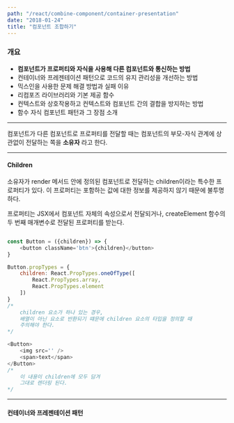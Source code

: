 ```yaml
---
path: "/react/combine-component/container-presentation"
date: "2018-01-24"
title: "컴포넌트 조합하기"
---
```


### 개요
- **컴포넌트가 프로퍼티와 자식을 사용해 다른 컴포넌트와 통신하는 방법**
- 컨테이너와 프레젠테이션 패턴으로 코드의 유지 관리성을 개선하는 방법
- 믹스인을 사용한 문제 해결 방법과 실패 이유
- 리컴포즈 라이브러리와 기본 제공 함수
- 컨텍스트와 상호작용하고 컨텍스트와 컴포넌트 간의 결합을 방지하는 방법
- 함수 자식 컴포넌트 패턴과 그 장점 소개

---

컴포넌트가 다른 컴포넌트로 프로퍼티를 전달할 때는 컴포넌트의 부모-자식 관계에 상관없이
전달하는 쪽을 **소유자** 라고 한다.

---

#### Children

소유자가 render 메서드 안에 정의된 컴포넌트로 전달하는 children이라는 특수한 프로퍼티가 있다.
이 프로퍼티는 포함하는 값에 대한 정보를 제공하지 않기 때문에 불투명하다.

프로퍼티는 JSX에서 컴포넌트 자체의 속성으로서 전달되거나, createElement 함수의 두 번째 매개변수로
전달된 프로퍼티를 받는다.

```javascript

const Button = ({children}) => {
    <button className='btn'>{children}</button>
}

Button.propTypes = {
    children: React.PropTypes.oneOfType([
        React.PropTypes.array,
        React.PropTypes.element
    ])
}
/*
    children 요소가 하나 있는 경우,
    배열이 아닌 요소로 반환되기 떄문에 children 요소의 타입을 정의할 때
    주의해야 한다.
*/

<Button>
    <img src='' />
    <span>text</span>
</Button>
/*
    이 내용이 children에 모두 담겨
    그대로 렌더링 된다.
*/

```

---

#### 컨테이너와 프레젠테이션 패턴

